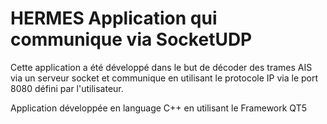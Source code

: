 # HERMES Application qui communique via SocketUDP

Cette application a été développé dans le but de décoder des trames AIS via un serveur socket et communique en utilisant le protocole IP via le port 8080 défini par l'utilisateur.

Application développée en language C++ en utilisant le Framework QT5

